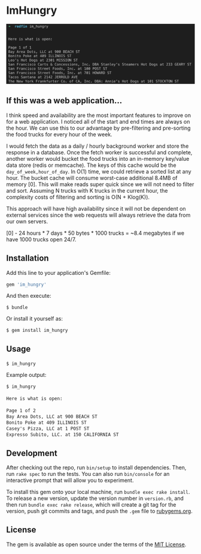 # ImHungry

![Image of CLI output](./assets/preview.png)

## If this was a web application...

I think speed and availability are the most important features to improve on for a web application. I noticed all of the start and end times are always on the hour. We can use this to our advantage by pre-filtering and pre-sorting the food trucks for every hour of the week.

I would fetch the data as a daily / hourly background worker and store the response in a database. Once the fetch worker is successful and complete, another worker would bucket the food trucks into an in-memory key/value data store (redis or memcache). The keys of this cache would be the `day_of_week,hour_of_day`. In O(1) time, we could retrieve a sorted list at any hour. The bucket cache will consume worst-case additional 8.4MB of memory [0]. This will make reads super quick since we will not need to filter and sort. Assuming N trucks with K trucks in the current hour, the complexity costs of filtering and sorting is O(N + Klog(K)).

This approach will have high availability since it will not be dependent on external services since the web requests will always retrieve the data from our own servers.

[0] - 24 hours * 7 days * 50 bytes * 1000 trucks = ~8.4 megabytes if we have 1000 trucks open 24/7.

## Installation

Add this line to your application's Gemfile:

```ruby
gem 'im_hungry'
```

And then execute:

    $ bundle

Or install it yourself as:

    $ gem install im_hungry

## Usage

`$ im_hungry`

Example output:

```
$ im_hungry

Here is what is open:

Page 1 of 2
Bay Area Dots, LLC at 900 BEACH ST
Bonito Poke at 409 ILLINOIS ST
Casey's Pizza, LLC at 1 POST ST
Expresso Subito, LLC. at 150 CALIFORNIA ST
```

## Development

After checking out the repo, run `bin/setup` to install dependencies. Then, run `rake spec` to run the tests. You can also run `bin/console` for an interactive prompt that will allow you to experiment.

To install this gem onto your local machine, run `bundle exec rake install`. To release a new version, update the version number in `version.rb`, and then run `bundle exec rake release`, which will create a git tag for the version, push git commits and tags, and push the `.gem` file to [rubygems.org](https://rubygems.org).

## License

The gem is available as open source under the terms of the [MIT License](https://opensource.org/licenses/MIT).
